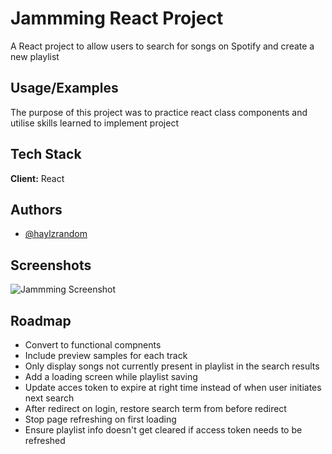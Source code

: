 # Jammming React Project

A React project to allow users to search for songs on Spotify and create a new
playlist

## Usage/Examples

The purpose of this project was to practice react class components and utilise
skills learned to implement project

## Tech Stack

**Client:** React

## Authors

- [@haylzrandom](https://www.github.com/haylzrandom)

## Screenshots

![Jammming Screenshot](../screenshots/jammming-screenshot.png)

## Roadmap

- Convert to functional compnents
- Include preview samples for each track
- Only display songs not currently present in playlist in the search results
- Add a loading screen while playlist saving
- Update acces token to expire at right time instead of when user initiates next
  search
- After redirect on login, restore search term from before redirect
- Stop page refreshing on first loading
- Ensure playlist info doesn't get cleared if access token needs to be refreshed

